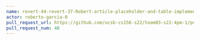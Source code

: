 ```yaml
---
name: revert-44-revert-37-Robert-article-placeholder-and-table-implementation
actor: roberto-garcia-0
pull_request_url: https://github.com/ucsb-cs156-s22/team03-s22-4pm-1/pull/48
pull_request_num: 48
---
```

